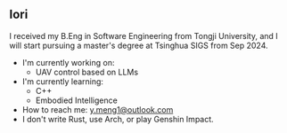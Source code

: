 ## Iori

<!--
**MoyusiteruIori/MoyusiteruIori** is a ✨ _special_ ✨ repository because its `README.md` (this file) appears on your GitHub profile.

Here are some ideas to get you started:

- 🔭 I’m currently working on ...
- 🌱 I’m currently learning ...
- 👯 I’m looking to collaborate on ...
- 🤔 I’m looking for help with ...
- 💬 Ask me about ...
- 📫 How to reach me: ...
- 😄 Pronouns: ...
- ⚡ Fun fact: ...
-->

I received my B.Eng in Software Engineering from Tongji University, and I will start pursuing a master's degree at Tsinghua SIGS from Sep 2024.
- I'm currently working on:
  - UAV control based on LLMs
- I'm currently learning:
  - C++
  - Embodied Intelligence
- How to reach me: y.meng1@outlook.com
- I don't write Rust, use Arch, or play Genshin Impact.
